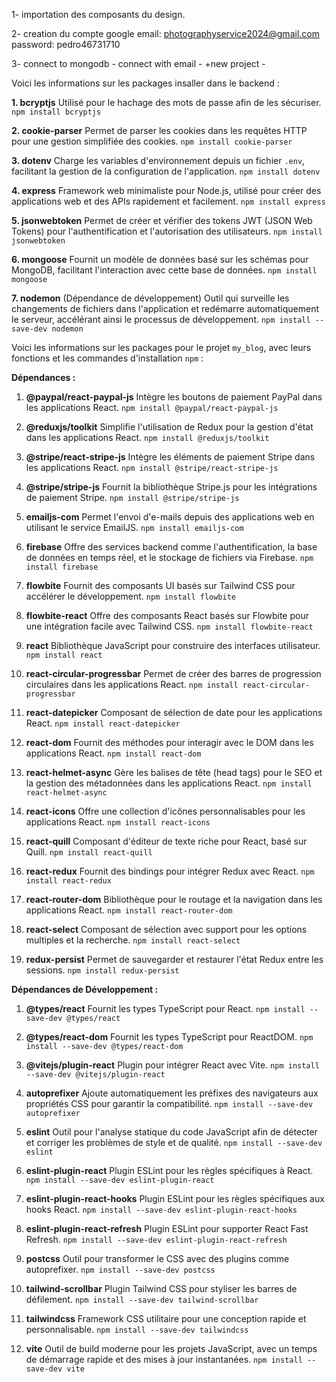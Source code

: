 1-  importation des composants du design.

2-  creation du compte google
         email:       photographyservice2024@gmail.com
         password:    pedro46731710


3-  connect to mongodb
     -  connect with email
     -  +new project
     -  



























Voici les informations sur les packages insaller dans le backend :


**1. bcryptjs**
     Utilisé pour le hachage des mots de passe afin de les sécuriser.
     `npm install bcryptjs`

**2. cookie-parser**
     Permet de parser les cookies dans les requêtes HTTP pour une gestion simplifiée des cookies.
     `npm install cookie-parser`

**3. dotenv**
     Charge les variables d'environnement depuis un fichier `.env`, facilitant la gestion de la configuration de l'application.
     `npm install dotenv`

**4. express**
     Framework web minimaliste pour Node.js, utilisé pour créer des applications web et des APIs rapidement et facilement.
     `npm install express`

**5. jsonwebtoken**
     Permet de créer et vérifier des tokens JWT (JSON Web Tokens) pour l'authentification et l'autorisation des utilisateurs.
     `npm install jsonwebtoken`

**6. mongoose**
     Fournit un modèle de données basé sur les schémas pour MongoDB, facilitant l'interaction avec cette base de données.
     `npm install mongoose`

**7. nodemon** (Dépendance de développement)
     Outil qui surveille les changements de fichiers dans l'application et redémarre automatiquement le serveur, accélérant ainsi le processus de développement.
     `npm install --save-dev nodemon`

<!-- ////////////////////////////////////////////////////////////////////////// -->

















Voici les informations sur les packages pour le projet `my_blog`, avec leurs fonctions et les commandes d'installation `npm` :

**Dépendances :**

1. **@paypal/react-paypal-js**
   Intègre les boutons de paiement PayPal dans les applications React.
   `npm install @paypal/react-paypal-js`

2. **@reduxjs/toolkit**
   Simplifie l'utilisation de Redux pour la gestion d'état dans les applications React.
   `npm install @reduxjs/toolkit`

3. **@stripe/react-stripe-js**
   Intègre les éléments de paiement Stripe dans les applications React.
   `npm install @stripe/react-stripe-js`

4. **@stripe/stripe-js**
   Fournit la bibliothèque Stripe.js pour les intégrations de paiement Stripe.
   `npm install @stripe/stripe-js`

5. **emailjs-com**
   Permet l'envoi d'e-mails depuis des applications web en utilisant le service EmailJS.
   `npm install emailjs-com`

6. **firebase**
   Offre des services backend comme l'authentification, la base de données en temps réel, et le stockage de fichiers via Firebase.
   `npm install firebase`

7. **flowbite**
   Fournit des composants UI basés sur Tailwind CSS pour accélérer le développement.
   `npm install flowbite`

8. **flowbite-react**
   Offre des composants React basés sur Flowbite pour une intégration facile avec Tailwind CSS.
   `npm install flowbite-react`

9. **react**
   Bibliothèque JavaScript pour construire des interfaces utilisateur.
   `npm install react`

10. **react-circular-progressbar**
    Permet de créer des barres de progression circulaires dans les applications React.
    `npm install react-circular-progressbar`

11. **react-datepicker**
    Composant de sélection de date pour les applications React.
    `npm install react-datepicker`

12. **react-dom**
    Fournit des méthodes pour interagir avec le DOM dans les applications React.
    `npm install react-dom`

13. **react-helmet-async**
    Gère les balises de tête (head tags) pour le SEO et la gestion des métadonnées dans les applications React.
    `npm install react-helmet-async`

14. **react-icons**
    Offre une collection d'icônes personnalisables pour les applications React.
    `npm install react-icons`

15. **react-quill**
    Composant d'éditeur de texte riche pour React, basé sur Quill.
    `npm install react-quill`

16. **react-redux**
    Fournit des bindings pour intégrer Redux avec React.
    `npm install react-redux`

17. **react-router-dom**
    Bibliothèque pour le routage et la navigation dans les applications React.
    `npm install react-router-dom`

18. **react-select**
    Composant de sélection avec support pour les options multiples et la recherche.
    `npm install react-select`

19. **redux-persist**
    Permet de sauvegarder et restaurer l'état Redux entre les sessions.
    `npm install redux-persist`




<!-- ------------------------------------------------------------------------ -->
**Dépendances de Développement :**

1. **@types/react**
   Fournit les types TypeScript pour React.
   `npm install --save-dev @types/react`

2. **@types/react-dom**
   Fournit les types TypeScript pour ReactDOM.
   `npm install --save-dev @types/react-dom`

3. **@vitejs/plugin-react**
   Plugin pour intégrer React avec Vite.
   `npm install --save-dev @vitejs/plugin-react`

4. **autoprefixer**
   Ajoute automatiquement les préfixes des navigateurs aux propriétés CSS pour garantir la compatibilité.
   `npm install --save-dev autoprefixer`

5. **eslint**
   Outil pour l'analyse statique du code JavaScript afin de détecter et corriger les problèmes de style et de qualité.
   `npm install --save-dev eslint`

6. **eslint-plugin-react**
   Plugin ESLint pour les règles spécifiques à React.
   `npm install --save-dev eslint-plugin-react`

7. **eslint-plugin-react-hooks**
   Plugin ESLint pour les règles spécifiques aux hooks React.
   `npm install --save-dev eslint-plugin-react-hooks`

8. **eslint-plugin-react-refresh**
   Plugin ESLint pour supporter React Fast Refresh.
   `npm install --save-dev eslint-plugin-react-refresh`

9. **postcss**
   Outil pour transformer le CSS avec des plugins comme autoprefixer.
   `npm install --save-dev postcss`

10. **tailwind-scrollbar**
    Plugin Tailwind CSS pour styliser les barres de défilement.
    `npm install --save-dev tailwind-scrollbar`

11. **tailwindcss**
    Framework CSS utilitaire pour une conception rapide et personnalisable.
    `npm install --save-dev tailwindcss`

12. **vite**
    Outil de build moderne pour les projets JavaScript, avec un temps de démarrage rapide et des mises à jour instantanées.
    `npm install --save-dev vite`

